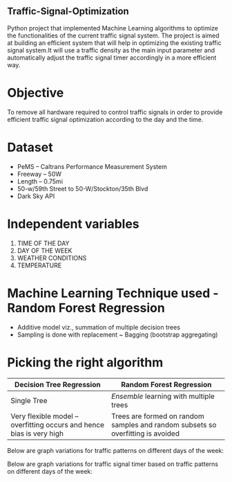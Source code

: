 ## **Traffic-Signal-Optimization**

Python project that implemented Machine Learning algorithms to optimize the functionalities of the current traffic signal system.
The project is aimed at building an efficient system that will help in optimizing the existing traffic signal system.It will use a traffic density as the main input parameter and automatically adjust the traffic signal timer accordingly in a more efficient way.

# **Objective**
To remove all hardware required to control traffic signals in order to provide efficient traffic signal optimization according to the day and the time.

# **Dataset**
* PeMS – Caltrans Performance Measurement System
* Freeway – 50W
* Length – 0.75mi
* 50-w/59th Street to 50-W/Stockton/35th Blvd
* Dark Sky API

# **Independent variables**
1. TIME OF THE DAY
2. DAY OF THE WEEK
3. WEATHER CONDITIONS
4. TEMPERATURE

# **Machine Learning Technique used - Random Forest Regression**
* Additive model viz., summation of multiple decision trees 
* Sampling is done with replacement ~ Bagging (bootstrap aggregating)

# **Picking the right algorithm**
Decision Tree Regression|Random Forest Regression
--------------------|------------------------
Single Tree|*Ensemble* learning with multiple trees
Very flexible model – overfitting occurs and hence bias is very high|Trees are formed on random samples and random subsets so overfitting is avoided                                                                  

Below are graph variations for traffic patterns on different days of the week:

Below are graph variations for traffic signal timer based on traffic patterns on different days of the week:
 


